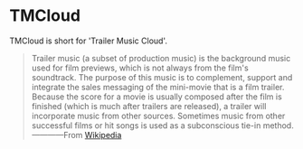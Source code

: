 # TMCloud
 TMCloud is short for 'Trailer Music Cloud'.
 

>  Trailer music (a subset of production music) is the background music used for film previews, which is not always from the film's soundtrack. The purpose of this music is to complement, support and integrate the sales messaging of the mini-movie that is a film trailer. Because the score for a movie is usually composed after the film is finished (which is much after trailers are released), a trailer will incorporate music from other sources. Sometimes music from other successful films or hit songs is used as a subconscious tie-in method.
>  ————From [Wikipedia][1]


  [1]: https://en.wikipedia.org/wiki/Trailer_music